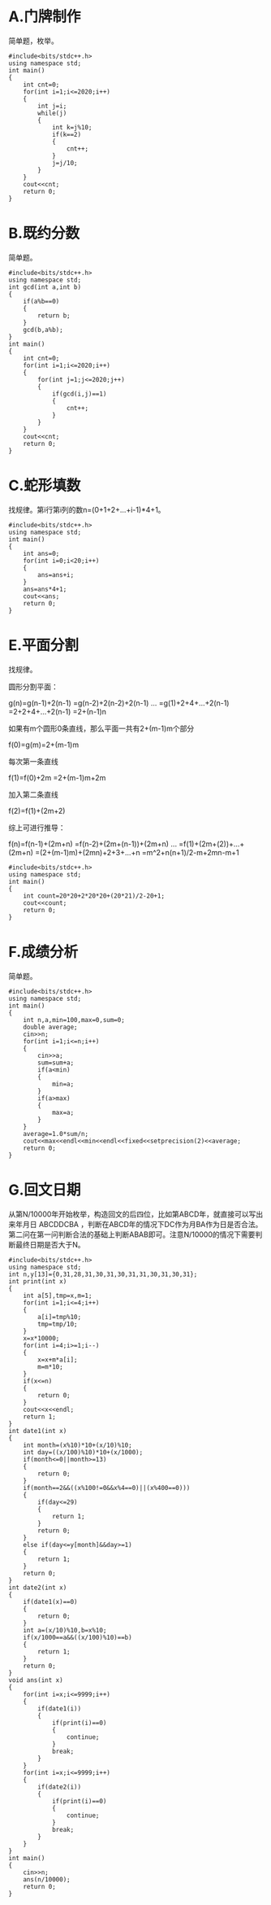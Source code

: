 # A.门牌制作

简单题，枚举。

```
#include<bits/stdc++.h>
using namespace std;
int main()
{
	int cnt=0;
	for(int i=1;i<=2020;i++)
	{
		int j=i;
		while(j)
		{
			int k=j%10;
			if(k==2)
			{
				cnt++;
			}
			j=j/10;
		}
	}
	cout<<cnt;
	return 0;
}
```

# B.既约分数

简单题。

```
#include<bits/stdc++.h>
using namespace std;
int gcd(int a,int b)
{
	if(a%b==0)
	{
		return b;
	}
	gcd(b,a%b);
}
int main()
{
	int cnt=0;
	for(int i=1;i<=2020;i++)
	{
		for(int j=1;j<=2020;j++)
		{
			if(gcd(i,j)==1)
			{
				cnt++;
			}
		}
	}
	cout<<cnt;
	return 0;
}
```

# C.蛇形填数

找规律。第i行第i列的数n=(0+1+2+...+i-1)*4+1。

```
#include<bits/stdc++.h>
using namespace std;
int main()
{
	int ans=0;
	for(int i=0;i<20;i++)
	{
		ans=ans+i;
	}
	ans=ans*4+1;
	cout<<ans;
	return 0; 
}
```

# E.平面分割

找规律。

圆形分割平面：

g(n)=g(n-1)+2(n-1)
	   =g(n-2)+2(n-2)+2(n-1)
	   ...
	   =g(1)+2+4+...+2(n-1)
	   =2+2+4+...+2(n-1)
	   =2+(n-1)n

如果有m个圆形0条直线，那么平面一共有2+(m-1)m个部分

f(0)=g(m)=2+(m-1)m

每次第一条直线

f(1)=f(0)+2m
	  =2+(m-1)m+2m

加入第二条直线

f(2)=f(1)+(2m+2)

综上可进行推导：

f(n)=f(n-1)+(2m+n)
	  =f(n-2)+(2m+(n-1))+(2m+n)
	  ...
	  =f(1)+(2m+(2))+...+(2m+n)
	  =(2+(m-1)m)+(2mn)+2+3+...+n
	  =m^2+n(n+1)/2-m+2mn-m+1

```
#include<bits/stdc++.h>
using namespace std;
int main()
{
	int count=20*20+2*20*20+(20*21)/2-20+1;
	cout<<count;
	return 0;
}
```

# F.成绩分析

简单题。

```
#include<bits/stdc++.h>
using namespace std;
int main()
{
	int n,a,min=100,max=0,sum=0;
	double average;
	cin>>n;
	for(int i=1;i<=n;i++)
	{
		cin>>a;
		sum=sum+a;
		if(a<min)
		{
			min=a;
		}
		if(a>max)
		{
			max=a;
		}
	}
	average=1.0*sum/n;
	cout<<max<<endl<<min<<endl<<fixed<<setprecision(2)<<average;
	return 0; 
}
```

# G.回文日期

从第N/10000年开始枚举，构造回文的后四位，比如第ABCD年，就直接可以写出来年月日 ABCDDCBA ，判断在ABCD年的情况下DC作为月BA作为日是否合法。第二问在第一问判断合法的基础上判断ABAB即可。注意N/10000的情况下需要判断最终日期是否大于N。

```
#include<bits/stdc++.h>
using namespace std;
int n,y[13]={0,31,28,31,30,31,30,31,31,30,31,30,31};
int print(int x)
{
    int a[5],tmp=x,m=1;
    for(int i=1;i<=4;i++)
    {
    	a[i]=tmp%10;
		tmp=tmp/10;
	}       
    x=x*10000;
    for(int i=4;i>=1;i--)
    {
    	x=x+m*a[i];
		m=m*10;
	}       
    if(x<=n)
	{
		return 0;
	}
    cout<<x<<endl;
    return 1;
}
int date1(int x)
{
    int month=(x%10)*10+(x/10)%10;
    int day=((x/100)%10)*10+(x/1000);
    if(month<=0||month>=13)
	{
		return 0;
	}
    if(month==2&&((x%100!=0&&x%4==0)||(x%400==0)))
    {
        if(day<=29)
		{
			return 1;
		}
        return 0;
    }
    else if(day<=y[month]&&day>=1)
	{
		return 1;
	}
    return 0;
}
int date2(int x)
{
    if(date1(x)==0)
	{
		return 0;
	}
    int a=(x/10)%10,b=x%10;
    if(x/1000==a&&((x/100)%10)==b)
	{
		return 1;
	}
    return 0;
}
void ans(int x)
{
    for(int i=x;i<=9999;i++)
    {
    	if(date1(i))
		{
            if(print(i)==0)
			{
				continue;
			}
            break;
        }
	}       
    for(int i=x;i<=9999;i++)
    {
    	if(date2(i))
		{
            if(print(i)==0)
			{
				continue;
			}
            break;
        }
	}     
}
int main()
{
    cin>>n;
    ans(n/10000);
    return 0;
}
```


